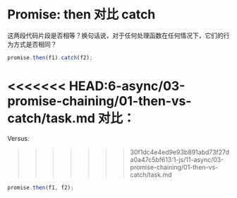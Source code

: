 # Promise: then 对比 catch

这两段代码片段是否相等？换句话说，对于任何处理函数在任何情况下，它们的行为方式是否相同？

```js
promise.then(f1).catch(f2);
```

<<<<<<< HEAD:6-async/03-promise-chaining/01-then-vs-catch/task.md
对比：
=======
Versus:

>>>>>>> 30f1dc4e4ed9e93b891abd73f27da0a47c5bf613:1-js/11-async/03-promise-chaining/01-then-vs-catch/task.md
```js
promise.then(f1, f2);
```
